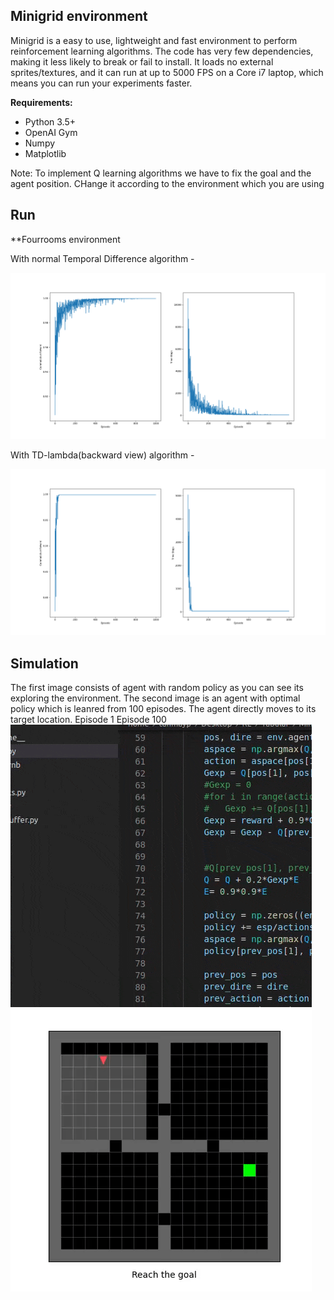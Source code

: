 ## Minigrid environment
Minigrid is a easy to use, lightweight and fast environment to perform reinforcement learning algorithms. The code has very few dependencies, making it less likely to break or fail to install. It loads no external sprites/textures, and it can run at up to 5000 FPS on a Core i7 laptop, which means you can run your experiments faster.

**Requirements:**
* Python 3.5+
* OpenAI Gym
* Numpy
* Matplotlib

Note: To implement Q learning algorithms we have to fix the goal and the agent position. CHange it according to the environment which you are using

## Run

**Fourrooms environment

With normal Temporal Difference algorithm - 

![normal fourromms](https://github.com/M-NEXT/RL_repository/blob/main/Tabular%20Methods/Minigrid/images/4roomsenv.png)

With TD-lambda(backward view) algorithm -

![backwardview](https://github.com/M-NEXT/RL_repository/blob/main/Tabular%20Methods/Minigrid/images/4roomswithbackwardview.png)

## Simulation
The first image consists of agent with random policy as you can see its exploring the environment. The second image is an agent with optimal policy which is leanred from 100 episodes. The agent directly moves to its target location.
Episode 1                                                                                Episode 100
![episode1](https://github.com/M-NEXT/RL_repository/blob/main/Tabular%20Methods/Minigrid/images/ep0.gif) ![episode100](https://github.com/M-NEXT/RL_repository/blob/main/Tabular%20Methods/Minigrid/images/ep100.gif)

